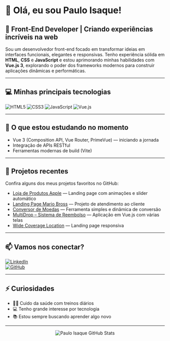 # 👋 Olá, eu sou Paulo Isaque!

## 🚀 Front-End Developer | Criando experiências incríveis na web

Sou um desenvolvedor front-end focado em transformar ideias em interfaces funcionais, elegantes e responsivas. Tenho experiência sólida em **HTML**, **CSS** e **JavaScript** e estou aprimorando minhas habilidades com **Vue.js 3**, explorando o poder dos frameworks modernos para construir aplicações dinâmicas e performáticas.

---

## 💻 Minhas principais tecnologias

![HTML5](https://img.shields.io/badge/HTML5-E34F26?style=for-the-badge&logo=html5&logoColor=white) 
![CSS3](https://img.shields.io/badge/CSS3-1572B6?style=for-the-badge&logo=css3&logoColor=white) 
![JavaScript](https://img.shields.io/badge/JavaScript-F7DF1E?style=for-the-badge&logo=javascript&logoColor=black) 
![Vue.js](https://img.shields.io/badge/Vue.js-35495E?style=for-the-badge&logo=vue.js&logoColor=4FC08D)

---

## 🔭 O que estou estudando no momento

- Vue 3 (Composition API, Vue Router, PrimeVue) — iniciando a jornada  
- Integração de APIs RESTful  
- Ferramentas modernas de build (Vite)

---

## 📂 Projetos recentes

Confira alguns dos meus projetos favoritos no GitHub:

- [Loja de Produtos Apple](https://github.com/paulo2602/Projeto-Loja-App) — Landing page com animações e slider automático  
- [Landing Page Mario Bross](https://github.com/paulo2602/Site-para-atendimento---Mario-Bros) — Projeto de atendimento ao cliente  
- [Conversor de Moedas](https://github.com/paulo2602/Conversor-de-moedas) — Ferramenta simples e dinâmica de conversão  
- [MultiDrop – Sistema de Reembolso](https://github.com/paulo2602/MultiDrop-reembolso) — Aplicação em Vue.js com várias telas  
- [Wide Coverage Location](https://github.com/paulo2602/Projeto-Wide-coverage-location) — Landing page responsiva

---

## 📫 Vamos nos conectar?

[![LinkedIn](https://img.shields.io/badge/LinkedIn-Paulo%20Isaque-blue?style=for-the-badge&logo=linkedin&logoColor=white)](https://www.linkedin.com/in/paulo-isaque)  
[![GitHub](https://img.shields.io/badge/GitHub-paulo2602-black?style=for-the-badge&logo=github)](https://github.com/paulo2602)

---

## ⚡ Curiosidades

- 🏋️‍♂️ Cuido da saúde com treinos diários  
- 💻 Tenho grande interesse por tecnologia  
- 📚 Estou sempre buscando aprender algo novo  

---

<div align="center">
  <img src="https://github-readme-stats.vercel.app/api?username=paulo2602&show_icons=true&theme=radical" alt="Paulo Isaque GitHub Stats" />
</div>
